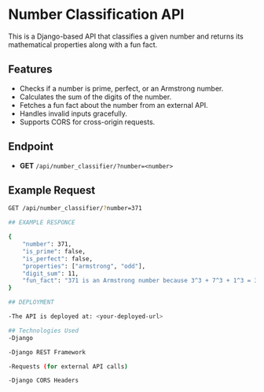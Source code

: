 # Number Classification API

This is a Django-based API that classifies a given number and returns its mathematical properties along with a fun fact.

## Features
- Checks if a number is prime, perfect, or an Armstrong number.
- Calculates the sum of the digits of the number.
- Fetches a fun fact about the number from an external API.
- Handles invalid inputs gracefully.
- Supports CORS for cross-origin requests.

## Endpoint
- **GET** `/api/number_classifier/?number=<number>`

## Example Request
```bash
GET /api/number_classifier/?number=371

## EXAMPLE RESPONCE 

{
    "number": 371,
    "is_prime": false,
    "is_perfect": false,
    "properties": ["armstrong", "odd"],
    "digit_sum": 11,
    "fun_fact": "371 is an Armstrong number because 3^3 + 7^3 + 1^3 = 371"
}

## DEPLOYMENT

-The API is deployed at: <your-deployed-url>

## Technologies Used
-Django

-Django REST Framework

-Requests (for external API calls)

-Django CORS Headers

